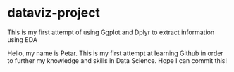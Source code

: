 # dataviz-project
This is my first attempt of using Ggplot and Dplyr to extract information using EDA

Hello, my name is Petar. This is my first attempt at learning Github in order to further my knowledge and skills in Data Science. Hope I can commit this!
